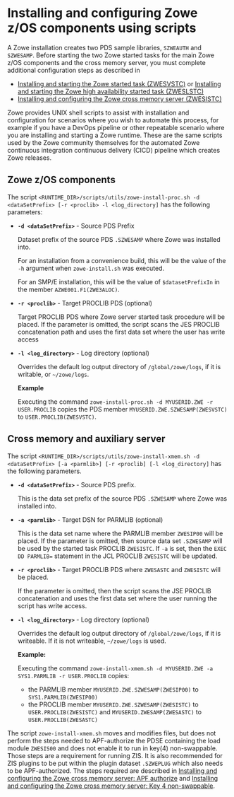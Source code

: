 # Installing and configuring Zowe z/OS components using scripts

A Zowe installation creates two PDS sample libraries, `SZWEAUTH` and `SZWESAMP`. Before starting the two Zowe started tasks for the main Zowe z/OS components and the cross memory server, you must complete additional configuration steps as described in
  - [Installing and starting the Zowe started task (ZWESVSTC)](configure-zowe-server.md) or [Installing and starting the Zowe high availability started task (ZWESLSTC)](configure-zowe-ha-server.md)
  - [Installing and configuring the Zowe cross memory server (ZWESISTC)](configure-xmem-server.md)

Zowe provides UNIX shell scripts to assist with installation and configuration for scenarios where you wish to automate this process, for example if you have a DevOps pipeline or other repeatable scenario where you are installing and starting a Zowe runtime. These are the same scripts used by the Zowe community themselves for the automated Zowe continuous integration continuous delivery (CICD) pipeline which creates Zowe releases.

## Zowe z/OS components

The script `<RUNTIME_DIR>/scripts/utils/zowe-install-proc.sh -d <dataSetPrefix> [-r <proclib> -l <log_directory]` has the following parameters:

- **`-d <dataSetPrefix>`** - Source PDS Prefix

   Dataset prefix of the source PDS `.SZWESAMP` where Zowe was installed into.  

   For an installation from a convenience build, this will be the value of the `-h` argument when `zowe-install.sh` was executed.

   For an SMP/E installation, this will be the value of `$datasetPrefixIn` in the member `AZWE001.F1(ZWE3ALOC)`.

- **`-r <proclib>`** - Target PROCLIB PDS (optional)
   
   Target PROCLIB PDS where Zowe server started task procedure will be placed. If the parameter is omitted, the script scans the JES PROCLIB concatenation path and uses the first data set where the user has write access

- **`-l <log_directory>`** - Log directory (optional)

   Overrides the default log output directory of `/global/zowe/logs`, if it is writable, or `~/zowe/logs`.
   
   **Example**

   Executing the command `zowe-install-proc.sh -d MYUSERID.ZWE -r USER.PROCLIB` copies the PDS member `MYUSERID.ZWE.SZWESAMP(ZWESVSTC)` to `USER.PROCLIB(ZWESVSTC)`.


## Cross memory and auxiliary server 

The script `<RUNTIME_DIR>/scripts/utils/zowe-install-xmem.sh -d <dataSetPrefix> [-a <parmlib>] [-r <proclib] [-l <log_directory]` has the following parameters.

- **`-d <dataSetPrefix>`** - Source PDS prefix.
  
  This is the data set prefix of the source PDS `.SZWESAMP` where Zowe was installed into.   

- **`-a <parmlib>`** - Target DSN for PARMLIB (optional)

  This is the data set name where the PARMLIB member `ZWESIP00` will be placed. If the parameter is omitted, then source data set `.SZWESAMP` will be used by the started task PROCLIB `ZWESISTC`.  If `-a` is set, then the `EXEC DD PARMLIB=` statement in the JCL PROCLIB `ZWESISTC` will be updated.  

- **`-r <proclib>`** - Target PROCLIB PDS where `ZWESASTC` and `ZWESISTC` will be placed. 

  If the parameter is omitted, then the script scans the JSE PROCLIB concatenation and uses the first data set where the user running the script has write access.  

- **`-l <log_directory>`** - Log directory (optional)

  Overrides the default log output directory of `/global/zowe/logs`, if it is writeable.  If it is not writeable, `~/zowe/logs` is used.  

  **Example:**

  Executing the command `zowe-install-xmem.sh -d MYUSERID.ZWE -a SYS1.PARMLIB -r USER.PROCLIB` copies:

  - the PARMLIB member `MYUSERID.ZWE.SZWESAMP(ZWESIP00)` to `SYS1.PARMLIB(ZWESIP00)`
  - the PROCLIB member `MYUSERID.ZWE.SZWESAMP(ZWESISTC)` to `USER.PROCLIB(ZWESISTC)` and `MYUSERID.ZWESAMP(ZWESASTC)` to `USER.PROCLIB(ZWESASTC)`

The script `zowe-install-xmem.sh` moves and modifies files, but does not perform the steps needed to APF-authorize the PDSE containing the load module `ZWESIS00` and does not enable it to run in key(4) non-swappable. Those steps are a requirement for running ZIS. It is also recommended for ZIS plugins to be put within the plugin dataset `.SZWEPLUG` which also needs to be APF-authorized.  The steps required are described in [Installing and configuring the Zowe cross memory server: APF authorize](configure-xmem-server.md#apf-authorize) and [Installing and configuring the Zowe cross memory server: Key 4 non-swappable](configure-xmem-server.md#key-4-non-swappable).

